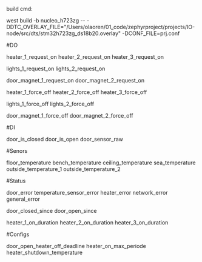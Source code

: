 build cmd: 

west build -b nucleo_h723zg -- -DDTC_OVERLAY_FILE="/Users/olaoren/01_code/zephyrproject/projects/IO-node/src/dts/stm32h723zg_ds18b20.overlay" -DCONF_FILE=prj.conf


#DO 

heater_1_request_on
heater_2_request_on
heater_3_request_on

lights_1_request_on
lights_2_request_on

door_magnet_1_request_on
door_magnet_2_request_on

heater_1_force_off
heater_2_force_off
heater_3_force_off

lights_1_force_off
lights_2_force_off

door_magnet_1_force_off
door_magnet_2_force_off

#DI

door_is_closed
door_is_open
door_sensor_raw


#Senors

floor_temperature
bench_temperature
ceiling_temperature
sea_temperature
outside_temperature_1
outside_temperature_2

#Status

door_error
temperature_sensor_error
heater_error
network_error
general_error

door_closed_since
door_open_since

heater_1_on_duration
heater_2_on_duration
heater_3_on_duration

#Configs

door_open_heater_off_deadline
heater_on_max_periode
heater_shutdown_temperature

